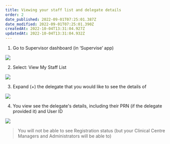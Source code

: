 ```yaml
---
title: Viewing your staff list and delegate details
order: 2
date_published: 2022-09-01T07:25:01.387Z
date_modified: 2022-09-01T07:25:01.390Z
createdAt: 2022-10-04T13:31:04.927Z
updatedAt: 2022-10-04T13:31:04.932Z
---
```

1. Go to Supervisor dashboard (in ‘Supervise’ app) ​

![](/img/em-3-07-Viewing.jpg)

2. Select: View My Staff List​

![](/img/em-3-08-Viewing.jpg)

3. Expand (+) the delegate that you would like to see the details of​

![](/img/em-3-09-Viewing.jpg)

4. You view see the delegate's details, including their PRN (if the delegate provided it) and User ID

![](/img/em-3-10-Viewing.jpg)

> You will not be able to see Registration status (but your Clinical Centre Managers and Administrators will be able to) ​